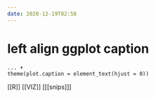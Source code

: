 ```yaml
---
date: 2020-12-19T02:58
---
```


# left align ggplot caption

    ... +
    theme(plot.caption = element_text(hjust = 0))

[[R]]
[[VIZ]]
[[[snips]]]
